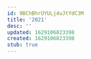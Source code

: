 ```yaml
---
id: 9BChBhrUYULj4uJtYdC3M
title: '2021'
desc: ''
updated: 1629106823398
created: 1629106823398
stub: true
---
```


